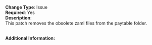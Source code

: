 **Change Type**: Issue</br>
**Required**: Yes</br>
**Description**: </br>
This patch removes the obsolete zaml files from the paytable folder.</br>
</br>

**Additional Information:**</br>
